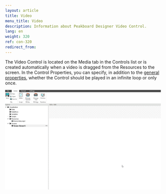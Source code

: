 ```yaml
---
layout: article
title: Video
menu_title: Video
description: Information about Peakboard Designer Video Control.
lang: en
weight: 320
ref: con-320
redirect_from:
---
```


The Video Control is located on the Media tab in the Controls list or is created automatically when a video is dragged from the Resources to the screen. 
In the Control Properties, you can specify, in addition to the [general properties](/controls/en-general-properties.html), whether the Control should be played in an infinite loop or only once.

![image_1](/assets/images/Controls/Video/controls-video01.gif)